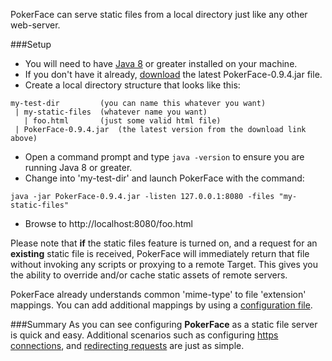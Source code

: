 PokerFace can serve static files from a local directory just like any other web-server.

###Setup
* You will need to have [Java 8](http://www.oracle.com/technetwork/java/javase/downloads/index.html) or greater installed on your machine.
* If you don't have it already, [download](./downloads.html) the latest PokerFace-0.9.4.jar file.
* Create a local directory structure that looks like this:

```
my-test-dir  		(you can name this whatever you want)
 | my-static-files	(whatever name you want)
   | foo.html		(just some valid html file)
 | PokerFace-0.9.4.jar  (the latest version from the download link above)
```

* Open a command prompt and type `java -version` to ensure you are running Java 8 or greater.
* Change into 'my-test-dir' and launch PokerFace with the command:

```
java -jar PokerFace-0.9.4.jar -listen 127.0.0.1:8080 -files "my-static-files"
```

* Browse to http://localhost:8080/foo.html

Please note that **if** the static files feature is turned on, and a request for an **existing** static file is received, PokerFace will immediately return that file without invoking any scripts or proxying to a remote Target.  This gives you the ability to override and/or cache static assets of remote servers.

PokerFace already understands common 'mime-type' to file 'extension' mappings.  You can add additional mappings by using a [configuration file](./configfile.html).

###Summary
As you can see configuring **PokerFace** as a static file server is quick and easy.  Additional scenarios such as configuring [https connections](./httpsconfig.html), and [redirecting requests](./abscripting.html) are just as simple.
